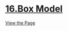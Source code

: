 # [16.Box Model](https://iamwatchdogs.github.io/Front-end/HTML_CSS/Practice/16.Box%20model/)

[View the Page](https://iamwatchdogs.github.io/Front-end/HTML_CSS/Practice/16.Box%20model/ "View this Page")
